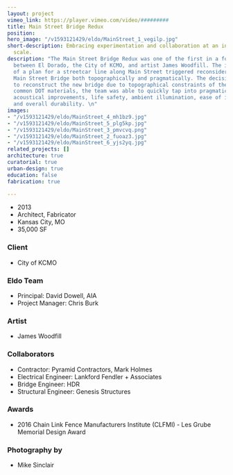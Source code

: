 ```yaml
---
layout: project
vimeo_link: https://player.vimeo.com/video/#########
title: Main Street Bridge Redux
position: 
hero_image: "/v1593121429/eldo/MainStreet_1_vegilp.jpg"
short-description: Embracing experimentation and collaboration at an infrastructural
  scale.
description: "The Main Street Bridge Redux was one of the first in a four-part collaboration
  between El Dorado, the City of KCMO, and artist James Woodfill. The introduction
  of a plan for a streetcar line along Main Street triggered reconsideration of the
  Main Street Bridge both topographically and pragmatically. The decision was made
  to reconstruct the new bridge due to topographical constraints of the rails. Embracing
  common DOT materials, the team was able to quickly tap into pragmatic concerns including
  acoustical improvements, life safety, ambient illumination, ease of installation,
  and overall durability. \n"
images:
- "/v1593121429/eldo/MainStreet_4_mh1bz9.jpg"
- "/v1593121429/eldo/MainStreet_5_plg5kp.jpg"
- "/v1593121429/eldo/MainStreet_3_pmvcvq.png"
- "/v1593121429/eldo/MainStreet_2_fuoaz3.jpg"
- "/v1593121429/eldo/MainStreet_6_yjs2yq.jpg"
related_projects: []
architecture: true
curatorial: true
urban-design: true
education: false
fabrication: true

---
```

* 2013
* Architect, Fabricator
* Kansas City, MO
* 35,000 SF

### Client

* City of KCMO

### Eldo Team

* Principal: David Dowell, AIA
* Project Manager: Chris Burk

### Artist

* James Woodfill

### Collaborators

* Contractor: Pyramid Contractors, Mark Holmes
* Electrical Engineer: Lankford Fendler + Associates
* Bridge Engineer: HDR
* Structural Engineer: Genesis Structures

### Awards

* 2016 Chain Link Fence Manufacturers Institute (CLFMI) - Les Grube Memorial Design Award

### Photography by

* Mike Sinclair
